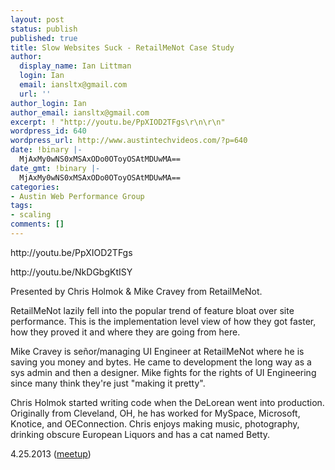 ```yaml
---
layout: post
status: publish
published: true
title: Slow Websites Suck - RetailMeNot Case Study
author:
  display_name: Ian Littman
  login: Ian
  email: iansltx@gmail.com
  url: ''
author_login: Ian
author_email: iansltx@gmail.com
excerpt: ! "http://youtu.be/PpXIOD2TFgs\r\n\r\n"
wordpress_id: 640
wordpress_url: http://www.austintechvideos.com/?p=640
date: !binary |-
  MjAxMy0wNS0xMSAxODo0OToyOSAtMDUwMA==
date_gmt: !binary |-
  MjAxMy0wNS0xMSAxODo0OToyOSAtMDUwMA==
categories:
- Austin Web Performance Group
tags:
- scaling
comments: []
---
```

<p>http://youtu.be/PpXIOD2TFgs</p>
<p><a id="more"></a><a id="more-640"></a></p>
<p>http://youtu.be/NkDGbgKtISY</p>
<p>Presented by Chris Holmok &amp; Mike Cravey from RetailMeNot.</p>
<p>RetailMeNot lazily fell into the popular trend of feature bloat over site performance. This is the implementation level view of how they got faster, how they proved it and where they are going from here.</p>
<p>Mike Cravey is señor/managing UI Engineer at RetailMeNot where he is saving you money and bytes. He came to development the long way as a sys admin and then a designer. Mike fights for the rights of UI Engineering since many think they're just "making it pretty".</p>
<p>Chris Holmok started writing code when the DeLorean went into production. Originally from Cleveland, OH, he has worked for MySpace, Microsoft, Knotice, and OEConnection. Chris enjoys making music, photography, drinking obscure European Liquors and has a cat named Betty.</p>
<p>4.25.2013 (<a href="http://www.meetup.com/Austin-Web-Performance-Group/events/112102312/?action=detail&amp;eventId=112102312">meetup</a>)</p>
